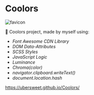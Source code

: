 # Coolors

![favicon](https://user-images.githubusercontent.com/107776990/210467452-6d76187e-a1bd-4371-bcb3-81998b8501f2.svg)


🚀 Coolors project, made by myself using:

- _Font Awesome CDN Library_
- _DOM Data-Attributes_
- _SCSS Styles_
- _JavaScript Logic_
- _Luminance_
- _Chroma(color)_
- _navigator.clipboard.writeText()_
- _document.location.hash_

https://ubersweet.github.io/Coolors/
